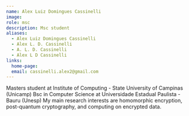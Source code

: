 ```yaml
---
name: Alex Luiz Domingues Cassinelli
image: 
role: msc
description: Msc student
aliases:
  - Alex Luiz Domingues Cassinelli
  - Alex L. D. Cassinelli
  - A. L. D. Cassinelli
  - Alex L D Cassinelli
links:
  home-page: 
  email: cassinelli.alex2@gmail.com
---
```


Masters student at Institute of Computing - State University of Campinas (Unicamp)
Bsc in Computer Science at Universidade Estadual Paulista - Bauru (Unesp)
My main research interests are homomorphic encryption, post-quantum cryptography, and computing on encrypted data.
